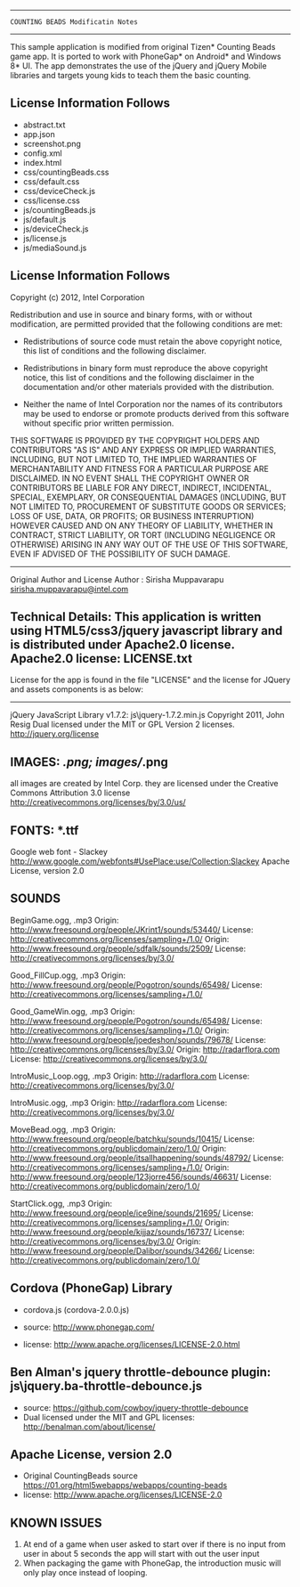 ----------------------------------------------------------------------------
												
    COUNTING BEADS Modificatin Notes

----------------------------------------------------------------------------
This sample application is modified from original Tizen* Counting Beads game app. 
It is ported to work with PhoneGap* on Android* and Windows 8* UI. The app 
demonstrates the use of the jQuery and jQuery Mobile libraries and targets
young kids to teach them the basic counting.

License Information Follows
---------------------------
* abstract.txt
* app.json
* screenshot.png
* config.xml
* index.html
* css/countingBeads.css
* css/default.css
* css/deviceCheck.js
* css/license.css
* js/countingBeads.js
* js/default.js
* js/deviceCheck.js
* js/license.js
* js/mediaSound.js

License Information Follows
---------------------------
Copyright (c) 2012, Intel Corporation

Redistribution and use in source and binary forms, with or without modification, 
are permitted provided that the following conditions are met:

- Redistributions of source code must retain the above copyright notice, 
  this list of conditions and the following disclaimer.

- Redistributions in binary form must reproduce the above copyright notice, 
  this list of conditions and the following disclaimer in the documentation 
  and/or other materials provided with the distribution.

- Neither the name of Intel Corporation nor the names of its contributors 
  may be used to endorse or promote products derived from this software 
  without specific prior written permission.

THIS SOFTWARE IS PROVIDED BY THE COPYRIGHT HOLDERS AND CONTRIBUTORS "AS IS" 
AND ANY EXPRESS OR IMPLIED WARRANTIES, INCLUDING, BUT NOT LIMITED TO, 
THE IMPLIED WARRANTIES OF MERCHANTABILITY AND FITNESS FOR A PARTICULAR PURPOSE 
ARE DISCLAIMED. IN NO EVENT SHALL THE COPYRIGHT OWNER OR CONTRIBUTORS BE 
LIABLE FOR ANY DIRECT, INDIRECT, INCIDENTAL, SPECIAL, EXEMPLARY, OR 
CONSEQUENTIAL DAMAGES (INCLUDING, BUT NOT LIMITED TO, PROCUREMENT OF SUBSTITUTE 
GOODS OR SERVICES; LOSS OF USE, DATA, OR PROFITS; OR BUSINESS INTERRUPTION) 
HOWEVER CAUSED AND ON ANY THEORY OF LIABILITY, WHETHER IN CONTRACT, STRICT 
LIABILITY, OR TORT (INCLUDING NEGLIGENCE OR OTHERWISE) ARISING IN ANY WAY OUT 
OF THE USE OF THIS SOFTWARE, EVEN IF ADVISED OF THE POSSIBILITY OF SUCH DAMAGE.

----------------------------------------------------------------------------
Original Author and License
Author : Sirisha Muppavarapu <sirisha.muppavarapu@intel.com>

Technical Details: This application is written using HTML5/css3/jquery 
javascript library and is distributed under Apache2.0 license. 
Apache2.0 license: LICENSE.txt
----------------------------------------------------------------------------

License for the app is found in the file "LICENSE" and the license for 
JQuery and assets components is as below:

----------------------------------------------------------------------------
jQuery JavaScript Library v1.7.2: js\jquery-1.7.2.min.js
Copyright 2011, John Resig
Dual licensed under the MIT or GPL Version 2 licenses.
http://jquery.org/license

IMAGES: *.png; images/*.png
----------------------------------------------------------------------------
all images are created by Intel Corp.
they are licensed under the Creative Commons Attribution 3.0 license
http://creativecommons.org/licenses/by/3.0/us/

FONTS: *.ttf
----------------------------------------------------------------------------
Google web font - Slackey
http://www.google.com/webfonts#UsePlace:use/Collection:Slackey
Apache License, version 2.0


SOUNDS
----------------------------------------------------------------------------
BeginGame.ogg, .mp3
Origin: http://www.freesound.org/people/JKrint1/sounds/53440/
License: http://creativecommons.org/licenses/sampling+/1.0/
Origin: http://www.freesound.org/people/sdfalk/sounds/2509/
License: http://creativecommons.org/licenses/by/3.0/

Good_FillCup.ogg, .mp3
Origin: http://www.freesound.org/people/Pogotron/sounds/65498/
License: http://creativecommons.org/licenses/sampling+/1.0/

Good_GameWin.ogg, .mp3
Origin: http://www.freesound.org/people/Pogotron/sounds/65498/
License: http://creativecommons.org/licenses/sampling+/1.0/
Origin: http://www.freesound.org/people/joedeshon/sounds/79678/
License: http://creativecommons.org/licenses/by/3.0/
Origin: http://radarflora.com
License: http://creativecommons.org/licenses/by/3.0/

IntroMusic_Loop.ogg, .mp3
Origin: http://radarflora.com
License: http://creativecommons.org/licenses/by/3.0/

IntroMusic.ogg, .mp3
Origin: http://radarflora.com
License: http://creativecommons.org/licenses/by/3.0/

MoveBead.ogg, .mp3
Origin: http://www.freesound.org/people/batchku/sounds/10415/
License: http://creativecommons.org/publicdomain/zero/1.0/
Origin: http://www.freesound.org/people/itsallhappening/sounds/48792/
License: http://creativecommons.org/licenses/sampling+/1.0/
Origin: http://www.freesound.org/people/123jorre456/sounds/46631/
License: http://creativecommons.org/publicdomain/zero/1.0/

StartClick.ogg, .mp3
Origin: http://www.freesound.org/people/ice9ine/sounds/21695/
License: http://creativecommons.org/licenses/sampling+/1.0/
Origin: http://www.freesound.org/people/kijjaz/sounds/16737/
License: http://creativecommons.org/licenses/by/3.0/
Origin: http://www.freesound.org/people/Dalibor/sounds/34266/
License: http://creativecommons.org/publicdomain/zero/1.0/


Cordova (PhoneGap) Library
--------------------------
* cordova.js (cordova-2.0.0.js)

* source:  http://www.phonegap.com/
* license:  http://www.apache.org/licenses/LICENSE-2.0.html


Ben Alman's jquery throttle-debounce plugin: js\jquery.ba-throttle-debounce.js
--------------------------
* source: https://github.com/cowboy/jquery-throttle-debounce
* Dual licensed under the MIT and GPL licenses: http://benalman.com/about/license/ 
 

Apache License, version 2.0
--------------------------
* Original CountingBeads source https://01.org/html5webapps/webapps/counting-beads
* license: http://www.apache.org/licenses/LICENSE-2.0


KNOWN ISSUES
--------------------------------------------------------------------------------------
1) At end of a game when user asked to start over if there is no input from user in about 5 seconds 
the app will start with out the user input
2) When packaging the game with PhoneGap, the introduction music will only play once instead of looping. 